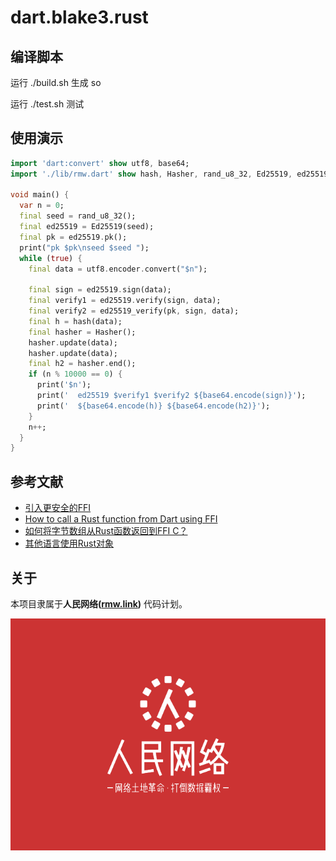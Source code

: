 <!-- 本文件由 ./readme.make.md 自动生成，请不要直接修改此文件 -->

# dart.blake3.rust

##  编译脚本

运行 ./build.sh 生成 so

运行 ./test.sh 测试

## 使用演示

```dart
import 'dart:convert' show utf8, base64;
import './lib/rmw.dart' show hash, Hasher, rand_u8_32, Ed25519, ed25519_verify;

void main() {
  var n = 0;
  final seed = rand_u8_32();
  final ed25519 = Ed25519(seed);
  final pk = ed25519.pk();
  print("pk $pk\nseed $seed ");
  while (true) {
    final data = utf8.encoder.convert("$n");

    final sign = ed25519.sign(data);
    final verify1 = ed25519.verify(sign, data);
    final verify2 = ed25519_verify(pk, sign, data);
    final h = hash(data);
    final hasher = Hasher();
    hasher.update(data);
    hasher.update(data);
    final h2 = hasher.end();
    if (n % 10000 == 0) {
      print('$n');
      print('  ed25519 $verify1 $verify2 ${base64.encode(sign)}');
      print('  ${base64.encode(h)} ${base64.encode(h2)}');
    }
    n++;
  }
}

```

## 参考文献

* [引入更安全的FFI](https://www.ditto.live/blog/posts/introducing-safer-ffi)
* [How to call a Rust function from Dart using FFI](https://medium.com/flutter-community/how-to-call-a-rust-function-from-dart-using-ffi-f48f3ea3af2c)
* [如何将字节数组从Rust函数返回到FFI C？](https://users.rust-lang.org/t/how-to-return-byte-array-from-rust-function-to-ffi-c/18136/16)
* [其他语言使用Rust对象](http://jakegoulding.com/rust-ffi-omnibus/objects/)

## 关于

本项目隶属于**人民网络([rmw.link](//rmw.link))** 代码计划。

![人民网络](https://raw.githubusercontent.com/rmw-link/logo/master/rmw.red.bg.svg)
